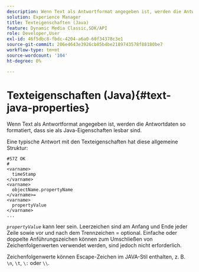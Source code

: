 ```yaml
---
description: Wenn Text als Antwortformat angegeben ist, werden die Antwortdaten so formatiert, dass sie als Java-Eigenschaften lesbar sind.
solution: Experience Manager
title: Texteigenschaften (Java)
feature: Dynamic Media Classic,SDK/API
role: Developer,User
exl-id: 46f5dbc8-fbdc-4204-a6a0-60f34378c3e1
source-git-commit: 206e4643e3926cb85b4be2189743578f88180be7
workflow-type: tm+mt
source-wordcount: '104'
ht-degree: 0%

---
```


# Texteigenschaften (Java){#text-java-properties}

Wenn Text als Antwortformat angegeben ist, werden die Antwortdaten so formatiert, dass sie als Java-Eigenschaften lesbar sind.

Eine typische Antwort mit den Texteigenschaften hat diese allgemeine Struktur:

```
#S7Z OK
#
<varname>
  timeStamp
</varname>
<varname>
  objectName.propertyName
</varname>=
<varname>
  propertyValue
</varname>
...
```

*`propertyValue`* kann leer sein. Leerzeichen sind am Anfang und Ende jeder Zeile sowie vor und nach dem Trennzeichen = optional. Einfache oder doppelte Anführungszeichen können zum Umschließen von Zeichenfolgenwerten verwendet werden, sind jedoch nicht erforderlich.

Zeichenfolgenwerte können Escape-Zeichen im JAVA-Stil enthalten, z. B. `\n`, `\t`, `\:` oder `\\`.
